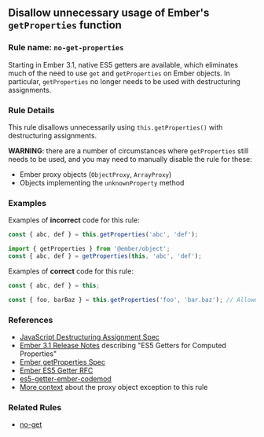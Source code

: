 ## Disallow unnecessary usage of Ember\'s `getProperties` function

### Rule name: `no-get-properties`

Starting in Ember 3.1, native ES5 getters are available, which eliminates much of the need to use `get` and `getProperties` on Ember objects. In particular, `getProperties` no longer needs to be used with destructuring assignments.

### Rule Details

This rule disallows unnecessarily using `this.getProperties()` with destructuring assignments.

**WARNING**: there are a number of circumstances where `getProperties` still needs to be used, and you may need to manually disable the rule for these:

* Ember proxy objects (`ObjectProxy`, `ArrayProxy`)
* Objects implementing the `unknownProperty` method

### Examples

Examples of **incorrect** code for this rule:

```js
const { abc, def } = this.getProperties('abc', 'def');
```

```js
import { getProperties } from '@ember/object';
const { abc, def } = getProperties(this, 'abc', 'def');
```

Examples of **correct** code for this rule:

```js
const { abc, def } = this;
```

```js
const { foo, barBaz } = this.getProperties('foo', 'bar.baz'); // Allowed because of nested path.
```

### References

* [JavaScript Destructuring Assignment Spec](https://developer.mozilla.org/en-US/docs/Web/JavaScript/Reference/Operators/Destructuring_assignment)
* [Ember 3.1 Release Notes](https://blog.emberjs.com/2018/04/13/ember-3-1-released.html) describing "ES5 Getters for Computed Properties"
* [Ember getProperties Spec](https://api.emberjs.com/ember/release/functions/@ember%2Fobject/getProperties)
* [Ember ES5 Getter RFC](https://github.com/emberjs/rfcs/blob/master/text/0281-es5-getters.md)
* [es5-getter-ember-codemod](https://github.com/rondale-sc/es5-getter-ember-codemod)
* [More context](https://github.com/emberjs/ember.js/issues/16148) about the proxy object exception to this rule

### Related Rules

* [no-get](no-get.md)
